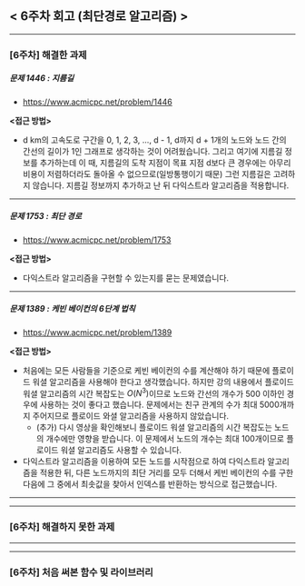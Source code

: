 
## < 6주차 회고 (최단경로 알고리즘) >
---
### [6주차] 해결한 과제
##### 문제 1446 : 지름길
- https://www.acmicpc.net/problem/1446

**<접근 방법>**
  
- d km의 고속도로 구간을 0, 1, 2, 3, ..., d - 1, d까지 d + 1개의 노드와 노드 간의 간선의 길이가 1인 그래프로 생각하는 것이 어려웠습니다. 그리고 여기에 지름길 정보를 추가하는데 이 때, 지름길의 도착 지점이 목표 지점 d보다 큰 경우에는 아무리 비용이 저렴하더라도 돌아올 수 없으므로(일방통행이기 때문) 그런 지름길은 고려하지 않습니다. 지름길 정보까지 추가하고 난 뒤 다익스트라 알고리즘을 적용합니다.

---

##### 문제 1753 : 최단 경로
- https://www.acmicpc.net/problem/1753

**<접근 방법>**
  
- 다익스트라 알고리즘을 구현할 수 있는지를 묻는 문제였습니다. 

---

##### 문제 1389 : 케빈 베이컨의 6단계 법칙
- https://www.acmicpc.net/problem/1389

**<접근 방법>**  
  
- 처음에는 모든 사람들을 기준으로 케빈 베이컨의 수를 계산해야 하기 때문에 플로이드 워셜 알고리즘을 사용해야 한다고 생각했습니다. 하지만 강의 내용에서 플로이드 워셜 알고리즘의 시간 복잡도는 $O(N^3)$이므로 노드와 간선의 개수가 500 이하인 경우에 사용하는 것이 좋다고 했습니다. 문제에서는 친구 관계의 수가 최대 5000개까지 주어지므로 플로이드 와셜 알고리즘을 사용하지 않았습니다.
    - (추가) 다시 영상을 확인해보니 플로이드 워셜 알고리즘의 시간 복잡도는 노드의 개수에만 영향을 받습니다. 이 문제에서 노드의 개수는 최대 100개이므로 플로이드 워셜 알고리즘도 사용할 수 있습니다.
- 다익스트라 알고리즘을 이용하여 모든 노드를 시작점으로 하여 다익스트라 알고리즘을 적용한 뒤, 다른 노드까지의 최단 거리를 모두 더해서 케빈 베이컨의 수를 구한 다음에 그 중에서 최솟값을 찾아서 인덱스를 반환하는 방식으로 접근했습니다.


---
---
### [6주차] 해결하지 못한 과제


---
---
### [6주차] 처음 써본 함수 및 라이브러리